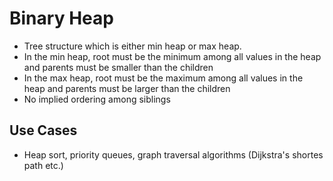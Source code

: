 # Binary Heap

- Tree structure which is either min heap or max heap.
- In the min heap, root must be the minimum among all values in the heap and parents must be smaller than the children
- In the max heap, root must be the maximum among all values in the heap and parents must be larger than the children
- No implied ordering among siblings

## Use Cases

- Heap sort, priority queues, graph traversal algorithms (Dijkstra's shortes path etc.)
